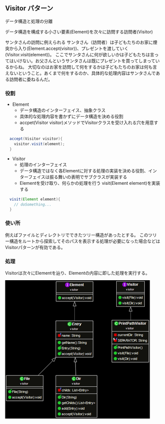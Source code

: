 ## Visitor パターン
データ構造と処理の分離

データ構造を構成する小さい要素(Element)を次々に訪問する訪問者(Visitor)

サンタさんの訪問に例えられる
サンタさん（訪問者）は子どもたちのお家に煙突から入り(Element.accept(visitor))、プレゼントを渡していく(Visitor.visit(element))。
ここでサンタさんに何が欲しいかは子どもたちは言ってはいけない。お父さんというサンタさんは既にプレゼントを買ってしまっているからね。
大切なのはお家を訪問して何をするかは子どもたちのお家は何も言えないということ。あくまで何をするのか、具体的な処理内容はサンタさんである訪問者に委ねるんだ。

### 役割
- Element
  - データ構造のインターフェイス、抽象クラス
  - 具体的な処理内容を書かずにデータ構造を決める役割
  - accpet(Visitor visitor)メソッドでVisitorクラスを受け入れる穴を用意する
``` java
  accept(Visitor visitor){
  	visitor.visit(element);
  }
```
- Visitor
  - 処理のインターフェイス
  - データ構造ではなく各Elementに対する処理の実装を決める役割、インターフェイスは振る舞いの表明でサブクラスが実装する
  - Elementを受け取り、何らかの処理を行う visit(Element element)を実装する
``` java
  visit(Element element){
    // doSomething...
  }
```

### 使い所
例えばファイルとディレクトリでできたツリー構造があったとする。
このツリー構造をルートから探索してそのパスを表示する処理が必要になった場合などはVisitorパターンが有効である。


### 処理
Visitorは次々にElementを辿り、Elementの内容に即した処理を実行する。


![dia](https://github.com/keikohi/design-patterns/blob/master/src/visitor/dia.png)